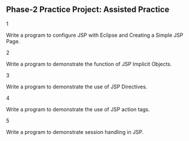 ## Phase-2 Practice Project: Assisted Practice

1

Write a program to configure JSP with Eclipse and Creating a Simple JSP Page.

2

Write a program to demonstrate the function of JSP Implicit Objects.

3

Write a program to demonstrate the use of JSP Directives.

4

Write a program to demonstrate the use of JSP action tags.

5

Write a program to demonstrate session handling in JSP.

